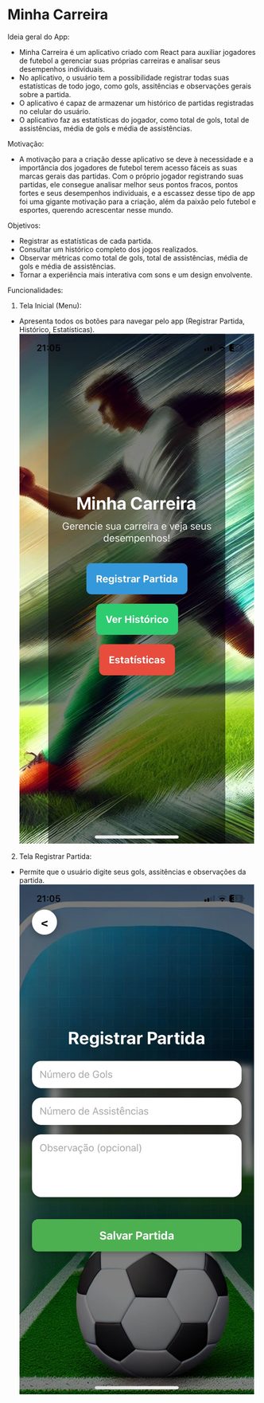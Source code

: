 # Minha Carreira

Ideia geral do App:
- Minha Carreira é um aplicativo criado com React para auxiliar jogadores de futebol a gerenciar suas próprias carreiras e analisar seus desempenhos individuais.
- No aplicativo, o usuário tem a possibilidade registrar todas suas estatísticas de todo jogo, como gols, assitências e observações gerais sobre a partida.
- O aplicativo é capaz de armazenar um histórico de partidas registradas no celular do usuário.
- O aplicativo faz as estatísticas do jogador, como total de gols, total de assistências, média de gols e média de assistências.

Motivação:
- A motivação para a criação desse aplicativo se deve à necessidade e a importância dos jogadores de futebol terem acesso fáceis as suas marcas gerais das partidas. Com o próprio jogador registrando suas partidas, ele consegue analisar melhor seus pontos fracos, pontos fortes e seus desempenhos individuais, e a escassez desse tipo de app foi uma gigante motivação para a criação, além da paixão pelo futebol e esportes, querendo acrescentar nesse mundo.

Objetivos:
- Registrar as estatísticas de cada partida.
- Consultar um histórico completo dos jogos realizados.
- Observar métricas como total de gols, total de assistências, média de gols e média de assistências.
- Tornar a experiência mais interativa com sons e um design envolvente.

Funcionalidades:
1. Tela Inicial (Menu):
- Apresenta todos os botões para navegar pelo app (Registrar Partida, Histórico, Estatísticas).
![Tela Inicial](https://github.com/unifjgarcia/Projeto_AplicativoReact/raw/main/imagens/Menu.jpg)

2. Tela Registrar Partida:
- Permite que o usuário digite seus gols, assitências e observações da partida.
![Tela Registrar Partida](https://github.com/unifjgarcia/Projeto_AplicativoReact/raw/main/imagens/Registro.jpg)

